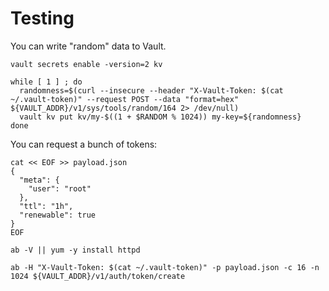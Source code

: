 # Testing

You can write "random" data to Vault.

```shell
vault secrets enable -version=2 kv

while [ 1 ] ; do
  randomness=$(curl --insecure --header "X-Vault-Token: $(cat ~/.vault-token)" --request POST --data "format=hex" ${VAULT_ADDR}/v1/sys/tools/random/164 2> /dev/null)
  vault kv put kv/my-$((1 + $RANDOM % 1024)) my-key=${randomness}
done
```

You can request a bunch of tokens:

```shell
cat << EOF >> payload.json
{
  "meta": {
    "user": "root"
  },
  "ttl": "1h",
  "renewable": true
}
EOF

ab -V || yum -y install httpd

ab -H "X-Vault-Token: $(cat ~/.vault-token)" -p payload.json -c 16 -n 1024 ${VAULT_ADDR}/v1/auth/token/create
```
